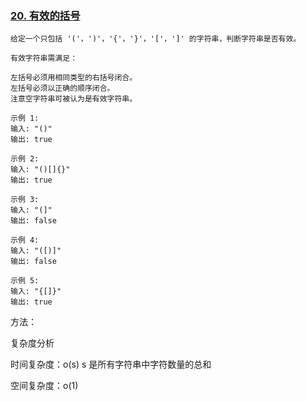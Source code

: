 ### [20. 有效的括号](https://leetcode-cn.com/problems/valid-parentheses/)

```
给定一个只包括 '('，')'，'{'，'}'，'['，']' 的字符串，判断字符串是否有效。

有效字符串需满足：

左括号必须用相同类型的右括号闭合。
左括号必须以正确的顺序闭合。
注意空字符串可被认为是有效字符串。

示例 1:
输入: "()"
输出: true

示例 2:
输入: "()[]{}"
输出: true

示例 3:
输入: "(]"
输出: false

示例 4:
输入: "([)]"
输出: false

示例 5:
输入: "{[]}"
输出: true
```

方法：

 复杂度分析

 时间复杂度：o(s) s 是所有字符串中字符数量的总和

 空间复杂度：o(1)

```swift

```

